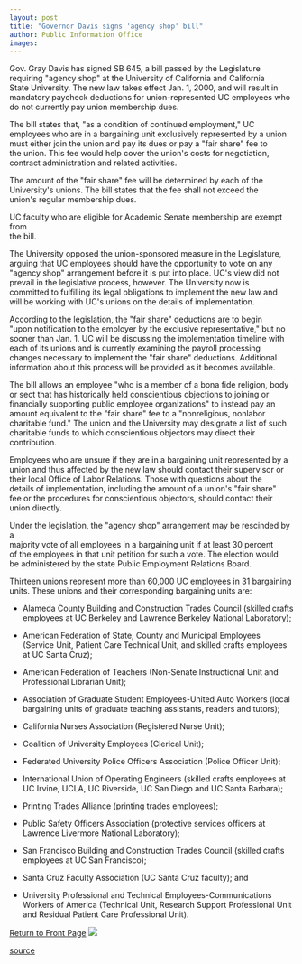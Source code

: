 ```yaml
---
layout: post
title: "Governor Davis signs 'agency shop' bill"
author: Public Information Office
images:
---
```


Gov. Gray Davis has signed SB 645, a bill passed by the Legislature   
requiring "agency shop" at the University of California and California   
State University. The new law takes effect Jan. 1, 2000, and will result in   
mandatory paycheck deductions for union-represented UC employees who do not currently pay union membership dues.  
  
The bill states that, "as a condition of continued employment," UC   
employees who are in a bargaining unit exclusively represented by a union   
must either join the union and pay its dues or pay a "fair share" fee to   
the union. This fee would help cover the union's costs for negotiation,   
contract administration and related activities.  
  
The amount of the "fair share" fee will be determined by each of the   
University's unions. The bill states that the fee shall not exceed the   
union's regular membership dues.  
  
UC faculty who are eligible for Academic Senate membership are exempt from   
the bill.  
  
The University opposed the union-sponsored measure in the Legislature,   
arguing that UC employees should have the opportunity to vote on any   
"agency shop" arrangement before it is put into place. UC's view did not   
prevail in the legislative process, however. The University now is   
committed to fulfilling its legal obligations to implement the new law and   
will be working with UC's unions on the details of implementation.  
  
According to the legislation, the "fair share" deductions are to begin   
"upon notification to the employer by the exclusive representative," but no   
sooner than Jan. 1. UC will be discussing the implementation timeline with   
each of its unions and is currently examining the payroll processing   
changes necessary to implement the "fair share" deductions. Additional   
information about this process will be provided as it becomes available.  
  
The bill allows an employee "who is a member of a bona fide religion, body   
or sect that has historically held conscientious objections to joining or   
financially supporting public employee organizations" to instead pay an   
amount equivalent to the "fair share" fee to a "nonreligious, nonlabor   
charitable fund." The union and the University may designate a list of such   
charitable funds to which conscientious objectors may direct their   
contribution.  
  
Employees who are unsure if they are in a bargaining unit represented by a   
union and thus affected by the new law should contact their supervisor or   
their local Office of Labor Relations. Those with questions about the   
details of implementation, including the amount of a union's "fair share"   
fee or the procedures for conscientious objectors, should contact their   
union directly.  
  
Under the legislation, the "agency shop" arrangement may be rescinded by a   
majority vote of all employees in a bargaining unit if at least 30 percent   
of the employees in that unit petition for such a vote. The election would   
be administered by the state Public Employment Relations Board.  
  
Thirteen unions represent more than 60,000 UC employees in 31 bargaining   
units. These unions and their corresponding bargaining units are:

* Alameda County Building and Construction Trades Council (skilled crafts employees at UC Berkeley and Lawrence Berkeley National Laboratory);
* American Federation of State, County and Municipal Employees (Service Unit, Patient Care Technical Unit, and skilled crafts employees at UC Santa Cruz);
* American Federation of Teachers (Non-Senate Instructional Unit and Professional Librarian Unit);
* Association of Graduate Student Employees-United Auto Workers (local bargaining units of graduate teaching assistants, readers and tutors);
* California Nurses Association (Registered Nurse Unit);  
  

* Coalition of University Employees (Clerical Unit);  
  

* Federated University Police Officers Association (Police Officer Unit);  
  

* International Union of Operating Engineers (skilled crafts employees at UC Irvine, UCLA, UC Riverside, UC San Diego and UC Santa Barbara);
* Printing Trades Alliance (printing trades employees);  
  

* Public Safety Officers Association (protective services officers at Lawrence Livermore National Laboratory);
* San Francisco Building and Construction Trades Council (skilled crafts employees at UC San Francisco);
* Santa Cruz Faculty Association (UC Santa Cruz faculty); and
* University Professional and Technical Employees-Communications Workers of America (Technical Unit, Research Support Professional Unit and Residual Patient Care Professional Unit).

[Return to Front Page][1] ![ ][2]

[1]: ../../index.html
[2]: ../../images/trans.gif

[source](http://www1.ucsc.edu/currents/99-00/10-25/agency.html "Permalink to agency")
